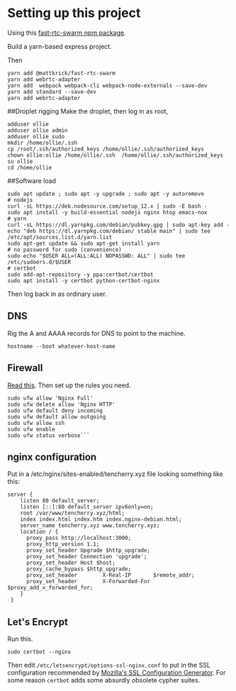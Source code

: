 # Setting up this project


Using this [fast-rtc-swarm npm package](https://github.com/mattkrick/fast-rtc-swarm).

Build a yarn-based express project.

Then
```
yarn add @mattkrick/fast-rtc-swarm
yarn add webrtc-adapter
yarn add  webpack webpack-cli webpack-node-externals --save-dev
yarn add standard --save-dev
yarn add webrtc-adapter

```

##Droplet rigging
Make the droplet, then log in as root,

```
adduser ollie
adduser ollie admin
adduser ollie sudo
mkdir /home/ollie/.ssh
cp /root/.ssh/authorized_keys /home/ollie/.ssh/authorized_keys
chown ollie:ollie /home/ollie/.ssh  /home/ollie/.ssh/authorized_keys
su ollie
cd /home/ollie
```

##Software load

```
sudo apt update ; sudo apt -y upgrade ; sudo apt -y autoremove
# nodejs
curl -sL https://deb.nodesource.com/setup_12.x | sudo -E bash -
sudo apt install -y build-essential nodejs nginx htop emacs-nox
# yarn
curl -sL https://dl.yarnpkg.com/debian/pubkey.gpg | sudo apt-key add -
echo "deb https://dl.yarnpkg.com/debian/ stable main" | sudo tee /etc/apt/sources.list.d/yarn.list
sudo apt-get update && sudo apt-get install yarn
# no password for sudo (convenience)
sudo echo "$USER ALL=(ALL:ALL) NOPASSWD: ALL" | sudo tee /etc/sudoers.d/$USER
# certbot
sudo add-apt-repository -y ppa:certbot/certbot
sudo apt install -y certbot python-certbot-nginx

```

Then log back in as ordinary user.

## DNS

Rig the A and AAAA records for DNS to point to the machine.

`hostname --boot whatever-host-name`

## Firewall

[Read this](https://www.digitalocean.com/community/tutorials/how-to-set-up-a-firewall-with-ufw-on-ubuntu-18-04).   Then set up the rules you need.

```
sudo ufw allow 'Nginx Full'
sudo ufw delete allow 'Nginx HTTP'
sudo ufw default deny incoming
sudo ufw default allow outgoing
sudo ufw allow ssh
sudo ufw enable
sudo ufw status verbose```
```

## nginx configuration

Put in a /etc/nginx/sites-enabled/tencherry.xyz file looking something like this:

```
server {
    listen 80 default_server;
    listen [::]:80 default_server ipv6only=on;
    root /var/www/tencherry.xyz/html;
    index index.html index.htm index.nginx-debian.html;
    server_name tencherry.xyz www.tencherry.xyz;
    location / {
      proxy_pass http://localhost:3000;
      proxy_http_version 1.1;
      proxy_set_header Upgrade $http_upgrade;
      proxy_set_header Connection 'upgrade';
      proxy_set_header Host $host;
      proxy_cache_bypass $http_upgrade;
      proxy_set_header        X-Real-IP       $remote_addr;
      proxy_set_header        X-Forwarded-For $proxy_add_x_forwarded_for;
    }
 }
```

## Let's Encrypt

Run this.

 `sudo certbot --nginx`

Then edit `/etc/letsencrypt/options-ssl-nginx.conf` to put in the SSL configuration recommended by
[Mozilla's SSL Configuration Generator](https://ssl-config.mozilla.org/#server=nginx). 
For some reason `certbot` adds some absurdly obsolete cypher suites.